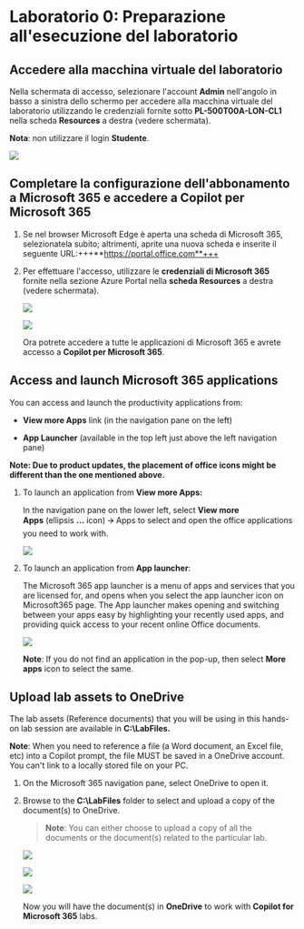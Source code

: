 # Laboratorio 0: Preparazione all'esecuzione del laboratorio

## Accedere alla macchina virtuale del laboratorio

Nella schermata di accesso, selezionare l'account **Admin** nell'angolo in basso a sinistra dello schermo per accedere alla macchina virtuale del laboratorio utilizzando le credenziali fornite sotto **PL-500T00A-LON-CL1** nella scheda **Resources** a destra (vedere schermata).

**Nota**: non utilizzare il login **Studente**.

![](./media/image1.png)

## Completare la configurazione dell'abbonamento a Microsoft 365 e accedere a Copilot per Microsoft 365

1.  Se nel browser Microsoft Edge è aperta una scheda di Microsoft 365, selezionatela subito; altrimenti, aprite una nuova       scheda e inserite il seguente URL:+++**https://portal.office.com**+++

2.  Per effettuare l'accesso, utilizzare le **credenziali di Microsoft 365** fornite nella sezione Azure Portal nella            **scheda Resources** a destra (vedere schermata).

    ![](./media/image2.png)

    ![](./media/image3.png)

    Ora potrete accedere a tutte le applicazioni di Microsoft 365 e avrete accesso a **Copilot per Microsoft 365**.

## Access and launch Microsoft 365 applications

You can access and launch the productivity applications from:

- **View more Apps** link (in the navigation pane on the left)

- **App Launcher** (available in the top left just above the left
  navigation pane)

**Note: Due to product updates, the placement of office icons might be
different than the one mentioned above.**

1.  To launch an application from **View more Apps:**

    In the navigation pane on the lower left, select **View more
    Apps** (ellipsis **…** icon) 🡪 Apps to select and open the office
    applications you need to work with.

     ![](./media/image4.png)

2.  To launch an application from **App launcher**:

    The Microsoft 365 app launcher is a menu of apps and services that you
    are licensed for, and opens when you select the app launcher icon on
    Microsoft365 page. The App launcher makes opening and switching
    between your apps easy by highlighting your recently used apps, and
    providing quick access to your recent online Office documents.

    ![](./media/image5.png)

    **Note**: If you do not find an application in the pop-up, then
    select **More apps** icon to select the same.

## Upload lab assets to OneDrive

The lab assets (Reference documents) that you will be using in this
hands-on lab session are available in **C:\LabFiles.**

**Note**: When you need to reference a file (a Word document, an Excel
file, etc) into a Copilot prompt, the file MUST be saved in a OneDrive
account. You can't link to a locally stored file on your PC.

1.  On the Microsoft 365 navigation pane, select OneDrive to open it.

2.  Browse to the **C:\LabFiles** folder to select and upload a copy of
    the document(s) to OneDrive.

    >**Note**: You can either choose to upload a copy of all the documents
    >or the document(s) related to the particular lab.

     ![](./media/image6.png)

     ![](./media/image7.png)

     ![](./media/image8.png)

    Now you will have the document(s) in **OneDrive** to work
    with **Copilot for Microsoft 365** labs.
